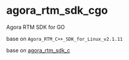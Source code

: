 # agora_rtm_sdk_cgo

Agora RTM SDK for GO

base on `Agora_RTM_C++_SDK_for_Linux_v2.1.11`

base on [agora_rtm_sdk_c](https://github.com/Lensual/agora_rtm_sdk_c)
